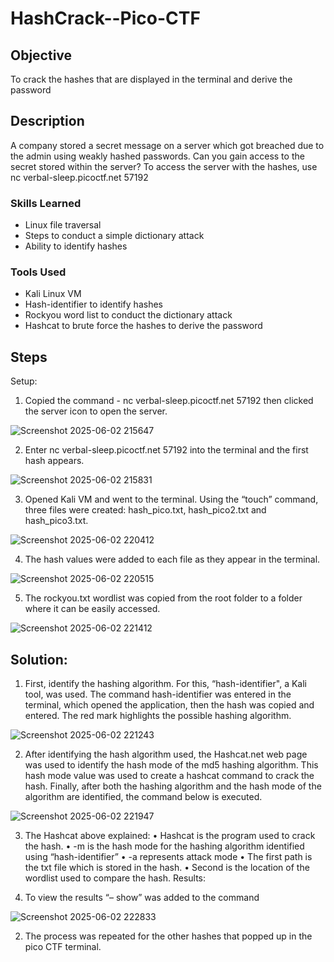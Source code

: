 # HashCrack--Pico-CTF

## Objective
To crack the hashes that are displayed in the terminal and derive the password

## Description
A company stored a secret message on a server which got breached due to the admin using weakly hashed passwords. Can you gain access to the secret stored within the server?
To access the server with the hashes, use nc verbal-sleep.picoctf.net 57192

### Skills Learned
- Linux file traversal
- Steps to conduct a simple dictionary attack
- Ability to identify hashes

### Tools Used
- Kali Linux VM 
- Hash-identifier to identify hashes
- Rockyou word list to conduct the dictionary attack
- Hashcat to brute force the hashes to derive the password

## Steps
Setup:
1.	Copied the command - nc verbal-sleep.picoctf.net 57192 then clicked the server icon to open the server.

![Screenshot 2025-06-02 215647](https://github.com/user-attachments/assets/471e2d38-b887-419b-b765-5d9511d6f70a)

2.	Enter nc verbal-sleep.picoctf.net 57192 into the terminal and the first hash appears.
   
![Screenshot 2025-06-02 215831](https://github.com/user-attachments/assets/431f4138-be54-4bec-a21e-562aa525f456)

3.	Opened Kali VM and went to the terminal. Using the “touch” command, three files were created: hash_pico.txt, hash_pico2.txt and hash_pico3.txt.
   
![Screenshot 2025-06-02 220412](https://github.com/user-attachments/assets/4a514665-81be-45d0-8db4-3efd93023f0a)

4.	The hash values were added to each file as they appear in the terminal.
   
![Screenshot 2025-06-02 220515](https://github.com/user-attachments/assets/c89ea803-7dff-4134-9438-1dc3b35368be)

5.	The rockyou.txt wordlist was copied from the root folder to a folder where it can be easily accessed.
   
![Screenshot 2025-06-02 221412](https://github.com/user-attachments/assets/dfd462d7-d17d-4795-8d5a-75b579a04e7c)

## Solution:
1.	First, identify the hashing algorithm. For this, “hash-identifier", a Kali tool, was used. The command hash-identifier was entered in the terminal, which opened the application, then the hash was copied and entered. The red mark highlights the possible hashing algorithm.
   
![Screenshot 2025-06-02 221243](https://github.com/user-attachments/assets/b24f7ac2-7749-47f2-a680-7a5858a109b0)

2.	After identifying the hash algorithm used, the Hashcat.net web page was used to identify the hash mode of the md5 hashing algorithm. This hash mode value was used to create a hashcat command to crack the hash. Finally, after both the hashing algorithm and the hash mode of the algorithm are identified, the command below is  executed.

![Screenshot 2025-06-02 221947](https://github.com/user-attachments/assets/591aa238-a57b-4975-b096-9d23c896284c)

3.	The Hashcat above explained:
•	Hashcat is the program used to crack the hash.
•	-m is the hash mode for the hashing algorithm identified using “hash-identifier”
•	-a represents attack mode
•	The first path is the txt file which is stored in the hash.
•	Second is the location of the wordlist used to compare the hash.
Results:

1.	To view the results “– show” was added to the command
   
![Screenshot 2025-06-02 222833](https://github.com/user-attachments/assets/17e2c989-0029-4616-bd2d-98a72df665eb)

2.	The process was repeated for the other hashes that popped up in the pico CTF terminal.
